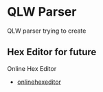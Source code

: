 # QLW Parser

QLW parser trying to create

## Hex Editor for future

Online Hex Editor
- [onlinehexeditor](https://www.onlinehexeditor.com/)
